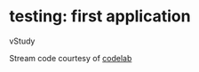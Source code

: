 # testing: first application
vStudy

Stream code courtesy of [codelab](https://bitbucket.org/webrtc/codelab/overview)